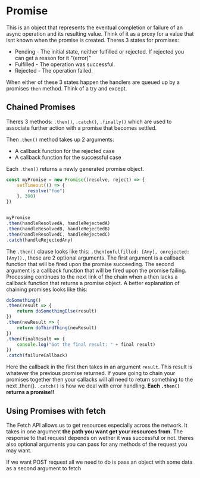 # Promise
This is an object that represents the eventual completion or failure of an async operation and its resulting value. Think of it as a proxy for a value that isnt known when the promise is created. Theres 3 states for promises:
<ul>
    <li>Pending - The initial state, neither fulfilled or rejected. If rejected you can get a reason for it "(error)"</li>
    <li>Fulfilled - The operation was successful.</li>
    <li>Rejected - The operation failed.</li>
</ul>

When either of these 3 states happen the handlers are queued up by a promises ```then``` method. Think of a try and except. 


## Chained Promises
Theres 3 methods: ```.then()```, ```.catch()```, ```.finally()``` which are used to associate further action with a promise that becomes settled. <br>

Then .```then()``` method takes up 2 arguments: 
<ul>
<li>A callback function for the rejected case</li>
<li>A callback function for the successful case</li>
</ul>

Each ```.then()``` returns a newly generated promise object.

```javascript
const myPromise = new Promise((resolve, reject) => {
    setTimeout(() => {
        resolve("foo")
    }, 300)
})


myPromise
.then(handleResolvedA, handleRejectedA)
.then(handleResolvedB, handleRejectedB)
.then(handleResolvedC, handleRejectedC)
.catch(handleRejectedAny)
```
The ```.then()``` clause looks like this: ```.then(onfulfilled: [Any], onrejected: [Any]).```, these are 2 optional arguments. The first argument is a callback function that will be fired upon the promise succeeding. The second argument is a callback function that will be fired upon the promise failing. Processing continues to the next link of the chain when a then lacks a callback function that returns a promise object. A better explanation of chaining promises looks like this:

```javascript
doSomething()
.then(result => {
    return doSomethingElse(result)
})
.then(newResult => {
    return doThirdThing(newResult)
})
.then(finalResult => {
    console.log("Got the final result: " + final result)
})
.catch(failureCallback)
```

Here the callback in the first then takes in an argument ```result```. This result is whatever the previous promise returned. If youre going to chain your promises together then your callacks will all need to return something to the next .then(). ```.catch()``` is how we deal with error handling. <b>Each ```.then()``` returns a promise!!</b> 

## Using Promises with fetch
The Fetch API allows us to get resources especially across the network. It takes in one argument <b>the path you want get your resources from</b>. The response to that request depends on wether it was successful or not. theres also optional arguments you can pass for any methods of the request you may want. <br>

If we want POST request all we need to do is pass an object with some data as a second argument to fetch

